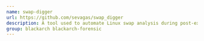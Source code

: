 ```yaml
---
name: swap-digger
url: https://github.com/sevagas/swap_digger
description: A tool used to automate Linux swap analysis during post-exploitation or forensics.
group: blackarch blackarch-forensic
---
```

